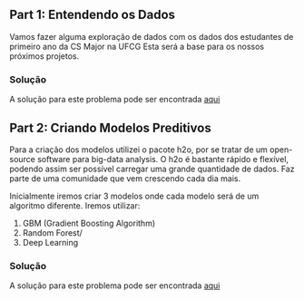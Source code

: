## Part 1: Entendendo os Dados
Vamos fazer alguma exploração de dados com os dados dos estudantes de primeiro ano da CS Major na UFCG
Esta será a base para os nossos próximos projetos.
### Solução
A solução para este problema pode ser encontrada [aqui](http://rpubs.com/arthurlustosa/291521)

## Part 2: Criando Modelos Preditivos
Para a criação dos modelos utilizei o pacote h2o, por se tratar de um open-source software para big-data analysis. O h2o é bastante rápido e flexível, podendo assim ser possível carregar uma grande quantidade de dados. Faz parte de uma comunidade que vem crescendo cada dia mais.

Inicialmente iremos criar 3 modelos onde cada modelo será de um algoritmo diferente. Iremos utilizar:

<ol>
<li>GBM (Gradient Boosting Algorithm)</li>
<li>Random Forest/</li>
<li>Deep Learning</li>
</ol>


### Solução
A solução para este problema pode ser encontrada [aqui](http://rpubs.com/arthurlustosa/291521)

